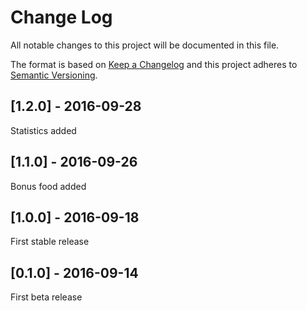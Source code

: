 # Change Log

All notable changes to this project will be documented in this file.

The format is based on [Keep a Changelog](http://keepachangelog.com/) and this project adheres to [Semantic Versioning](http://semver.org/).

## [1.2.0] - 2016-09-28

Statistics added

## [1.1.0] - 2016-09-26

Bonus food added

## [1.0.0] - 2016-09-18

First stable release

## [0.1.0] - 2016-09-14

First beta release
